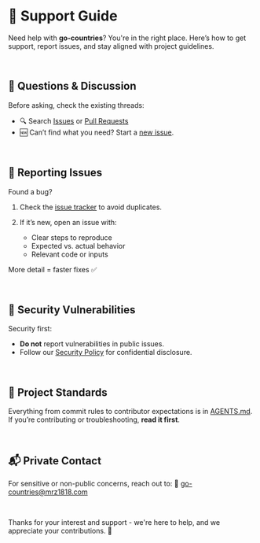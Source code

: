 # 🛟 Support Guide

Need help with **go-countries**? You're in the right place. Here’s how to get support, report issues, and stay aligned with project guidelines.

<br/>

## 💬 Questions & Discussion

Before asking, check the existing threads:

* 🔍 Search [Issues](https://github.com/mrz1836/go-countries/issues) or [Pull Requests](https://github.com/mrz1836/go-countries/pulls?q=is%3Apr+is%3Aopen+is%3Aclosed)
* 🆕 Can’t find what you need? Start a [new issue](https://github.com/mrz1836/go-countries/issues/new?template=question.yml).

<br/>

## 🐞 Reporting Issues

Found a bug?

1. Check the [issue tracker](https://github.com/mrz1836/go-countries/issues) to avoid duplicates.
2. If it’s new, open an issue with:

	* Clear steps to reproduce
	* Expected vs. actual behavior
	* Relevant code or inputs

More detail = faster fixes ✅

<br/>

## 🔐 Security Vulnerabilities

Security first:

* **Do not** report vulnerabilities in public issues.
* Follow our [Security Policy](SECURITY.md) for confidential disclosure.

<br/>

## 🧭 Project Standards

Everything from commit rules to contributor expectations is in [AGENTS.md](./AGENTS.md). If you’re contributing or troubleshooting, **read it first**.

<br/>

## 📬 Private Contact

For sensitive or non-public concerns, reach out to:
📧 [go-countries@mrz1818.com](mailto:go-countries@mrz1818.com)

<br/>

Thanks for your interest and support - we're here to help, and we appreciate your contributions. 🚀
